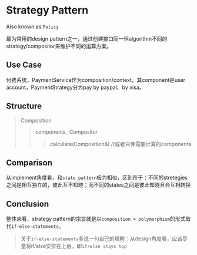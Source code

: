 # Strategy Pattern

Also known as `Policy`

最为常用的design pattern之一，通过创建接口同一但algorithm不同的strategy/compositor来维护不同的运算方案。

## Use Case

付费系统，PaymentService作为composition/context，其component是user account，PaymentStrategy分为pay by paypal、by visa。

## Structure

> Composition
>> components_
>> Compositor
>>> calculate(Composition&) //或者只传需要计算的components

## Comparison

从implement角度看，和`state pattern`极为相似，区别在于：不同的stretegies之间是相互独立的，彼此互不知晓；而不同的states之间是彼此知晓且会互相转换

## Conclusion

整体来看，strategy pattern的宗旨就是以`composition + polymorphism`的形式取代`if-else-statements`。

> 关于`if-else-statements`多说一句自己的理解：从design角度看，应该尽量将if/else安排在上层，即`if/else stays top`